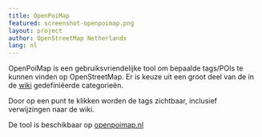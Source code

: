 ```yaml
---
title: OpenPoiMap
featured: screenshot-openpoimap.png
layout: project
author: OpenStreetMap Netherlands
lang: nl
---
```


OpenPoiMap is een gebruiksvriendelijke tool om bepaalde tags/POIs te kunnen vinden op OpenStreetMap.
Er is keuze uit een groot deel van de in de [wiki](https://wiki.openstreetmap.org/wiki/Map_features#Amenity) gedefiniëerde categorieën.

Door op een punt te klikken worden de tags zichtbaar, inclusief verwijzingen naar de wiki.

De tool is beschikbaar op [openpoimap.nl](http://openpoimap.nl)